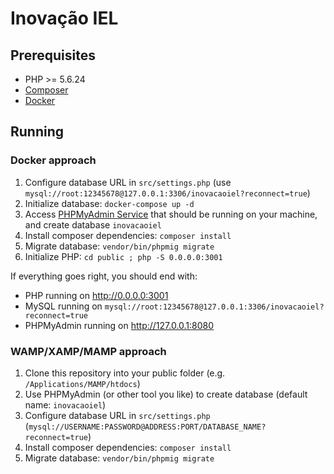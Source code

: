 # Inovação IEL

## Prerequisites
- PHP >= 5.6.24
- [Composer](https://getcomposer.org)
- [Docker](https://www.docker.com/)

## Running

### Docker approach
1. Configure database URL in `src/settings.php` (use `mysql://root:12345678@127.0.0.1:3306/inovacaoiel?reconnect=true`)
2. Initialize database: `docker-compose up -d`
3. Access [PHPMyAdmin Service](http://127.0.0.1:8080/) that should be running on your machine, and create database `inovacaoiel`
4. Install composer dependencies: `composer install`
5. Migrate database: `vendor/bin/phpmig migrate`
6. Initialize PHP: `cd public ; php -S 0.0.0.0:3001`

If everything goes right, you should end with:
- PHP running on http://0.0.0.0:3001
- MySQL running on `mysql://root:12345678@127.0.0.1:3306/inovacaoiel?reconnect=true`
- PHPMyAdmin running on http://127.0.0.1:8080

### WAMP/XAMP/MAMP approach
1. Clone this repository into your public folder (e.g. `/Applications/MAMP/htdocs`)
2. Use PHPMyAdmin (or other tool you like) to create database (default name: `inovacaoiel`)
3. Configure database URL in `src/settings.php` (`mysql://USERNAME:PASSWORD@ADDRESS:PORT/DATABASE_NAME?reconnect=true`)
4. Install composer dependencies: `composer install`
5. Migrate database: `vendor/bin/phpmig migrate`

